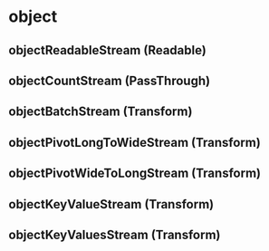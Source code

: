 # object

## objectReadableStream (Readable)
## objectCountStream (PassThrough)
## objectBatchStream (Transform)
## objectPivotLongToWideStream (Transform)
## objectPivotWideToLongStream (Transform)
## objectKeyValueStream (Transform)
## objectKeyValuesStream (Transform)